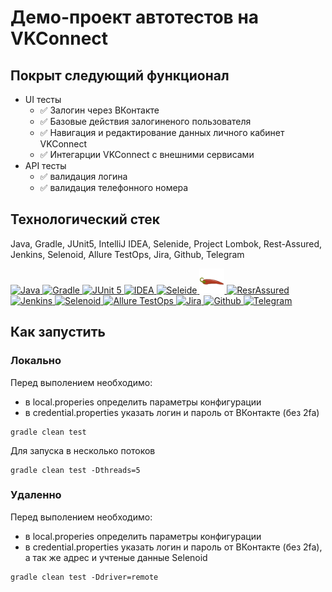 # Демо-проект автотестов на VKConnect

## Покрыт следующий функционал
* UI тесты
  * ✅ Залогин через ВКонтакте
  * ✅ Базовые действия залогиненого пользователя
  * ✅ Навигация и редактирование данных личного кабинет VKConnect
  * ✅ Интегарции VKConnect с внешними сервисами
* API тесты
  * ✅ валидация логина
  * ✅ валидация телефонного номера

## Технологический стек
Java, Gradle, JUnit5, IntelliJ IDEA, Selenide, Project Lombok, Rest-Assured, Jenkins, Selenoid, Allure TestOps, Jira, Github, Telegram

<a href="https://github.com/angry-qa/vkc-demo">
  <img src="https://starchenkov.pro/qa-guru/img/skills/Java.svg" width="40" height="40"  alt="Java"/>
  <img src="https://starchenkov.pro/qa-guru/img/skills/Gradle.svg" width="40" height="40"  alt="Gradle"/>
  <img src="https://starchenkov.pro/qa-guru/img/skills/JUnit5.svg" width="40" height="40"  alt="JUnit 5"/>
  <img src="https://starchenkov.pro/qa-guru/img/skills/Intelij_IDEA.svg" width="40" height="40"  alt="IDEA"/>
  <img src="https://starchenkov.pro/qa-guru/img/skills/Selenide.svg" width="40" height="40"  alt="Seleide"/>
  <img src="https://raw.githubusercontent.com/angry-qa/angry-qa/main/lombok.png" width="40" height="40"  alt="Project Lombok"/>
  <img src="https://starchenkov.pro/qa-guru/img/skills/Rest-Assured.svg" width="40" height="40"  alt="ResrAssured"/>
  <img src="https://starchenkov.pro/qa-guru/img/skills/Jenkins.svg" width="40" height="40"  alt="Jenkins"/>
  <img src="https://starchenkov.pro/qa-guru/img/skills/Selenoid.svg" width="40" height="40"  alt="Selenoid"/>
  <img src="https://starchenkov.pro/qa-guru/img/skills/Allure_EE.svg" width="40" height="40"  alt="Allure TestOps"/>
  <img src="https://starchenkov.pro/qa-guru/img/skills/Jira.svg" width="40" height="40"  alt="Jira"/>
  <img src="https://starchenkov.pro/qa-guru/img/skills/Github.svg" width="40" height="40"  alt="Github"/>
  <img src="https://starchenkov.pro/qa-guru/img/skills/Telegram.svg" width="40" height="40"  alt="Telegram"/>
</a>

## Как запустить
### Локально
Перед выполением необходимо: 
* в local.properies определить параметры конфигурации
* в credential.properties указать логин и пароль от ВКонтакте (без 2fa)

```
gradle clean test
```
Для запуска в несколько потоков
```
gradle clean test -Dthreads=5
```
### Удаленно
Перед выполением необходимо: 
* в local.properies определить параметры конфигурации
* в credential.properties указать логин и пароль от ВКонтакте (без 2fa), а так же адрес и учтеные данные Selenoid

```
gradle clean test -Ddriver=remote 
```
